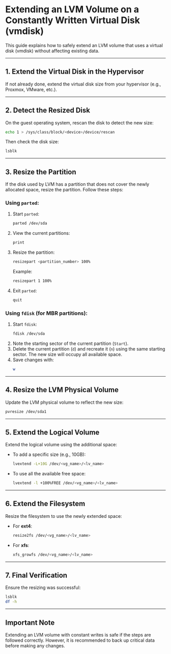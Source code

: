 # Extending an LVM Volume on a Constantly Written Virtual Disk (vmdisk)

This guide explains how to safely extend an LVM volume that uses a virtual disk (vmdisk) without affecting existing data.

---

## 1. Extend the Virtual Disk in the Hypervisor
If not already done, extend the virtual disk size from your hypervisor (e.g., Proxmox, VMware, etc.).

---

## 2. Detect the Resized Disk
On the guest operating system, rescan the disk to detect the new size:

```bash
echo 1 > /sys/class/block/<device>/device/rescan
```

Then check the disk size:

```bash
lsblk
```

---

## 3. Resize the Partition
If the disk used by LVM has a partition that does not cover the newly allocated space, resize the partition. Follow these steps:

### Using `parted`:
1. Start `parted`:
    ```bash
    parted /dev/sda
    ```
2. View the current partitions:
    ```bash
    print
    ```
3. Resize the partition:
    ```bash
    resizepart <partition_number> 100%
    ```
    Example:
    ```bash
    resizepart 1 100%
    ```
4. Exit `parted`:
    ```bash
    quit
    ```

### Using `fdisk` (for MBR partitions):
1. Start `fdisk`:
    ```bash
    fdisk /dev/sda
    ```
2. Note the starting sector of the current partition (`Start`).
3. Delete the current partition (`d`) and recreate it (`n`) using the same starting sector. The new size will occupy all available space.
4. Save changes with:
    ```bash
    w
    ```

---

## 4. Resize the LVM Physical Volume
Update the LVM physical volume to reflect the new size:

```bash
pvresize /dev/sda1
```

---

## 5. Extend the Logical Volume
Extend the logical volume using the additional space:

- To add a specific size (e.g., 10GB):
    ```bash
    lvextend -L+10G /dev/<vg_name>/<lv_name>
    ```

- To use all the available free space:
    ```bash
    lvextend -l +100%FREE /dev/<vg_name>/<lv_name>
    ```

---

## 6. Extend the Filesystem
Resize the filesystem to use the newly extended space:

- For **ext4**:
    ```bash
    resize2fs /dev/<vg_name>/<lv_name>
    ```

- For **xfs**:
    ```bash
    xfs_growfs /dev/<vg_name>/<lv_name>
    ```

---

## 7. Final Verification
Ensure the resizing was successful:

```bash
lsblk
df -h
```

---

## Important Note
Extending an LVM volume with constant writes is safe if the steps are followed correctly. However, it is recommended to back up critical data before making any changes.
